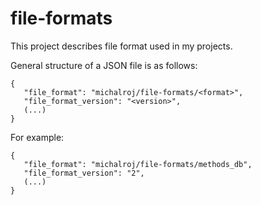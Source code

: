 # file-formats
This project describes file format used in my projects.

General structure of a JSON file is as follows:
```
{
   "file_format": "michalroj/file-formats/<format>", 
   "file_format_version": "<version>",
   (...)
}
```
For example:
```
{
   "file_format": "michalroj/file-formats/methods_db", 
   "file_format_version": "2",
   (...)
}
```
